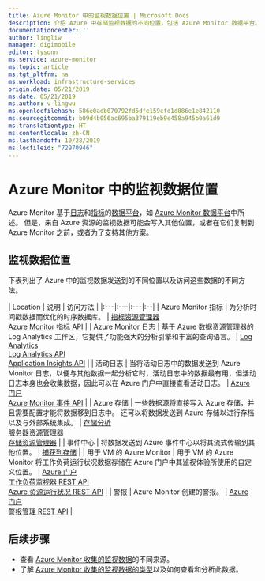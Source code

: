 ```yaml
---
title: Azure Monitor 中的监视数据位置 | Microsoft Docs
description: 介绍 Azure 中存储监视数据的不同位置，包括 Azure Monitor 数据平台。
documentationcenter: ''
author: lingliw
manager: digimobile
editor: tysonn
ms.service: azure-monitor
ms.topic: article
ms.tgt_pltfrm: na
ms.workload: infrastructure-services
origin.date: 05/21/2019
ms.date: 05/21/2019
ms.author: v-lingwu
ms.openlocfilehash: 586e0adb070792fd5dfe159cfd1d886e1e842110
ms.sourcegitcommit: b09d4b056ac695ba379119eb9e458a945b0a61d9
ms.translationtype: HT
ms.contentlocale: zh-CN
ms.lasthandoff: 10/28/2019
ms.locfileid: "72970946"
---
```

# <a name="monitoring-data-locations-in-azure-monitor"></a>Azure Monitor 中的监视数据位置

Azure Monitor 基于[日志](data-platform-logs.md)和[指标](data-platform-metrics.md)的[数据平台](data-platform.md)，如 [Azure Monitor 数据平台](data-platform.md)中所述。 但是，来自 Azure 资源的监视数据可能会写入其他位置，或者在它们复制到 Azure Monitor 之前，或者为了支持其他方案。 

## <a name="monitoring-data-locations"></a>监视数据位置

下表列出了 Azure 中的监视数据发送到的不同位置以及访问这些数据的不同方法。

| Location | 说明 | 访问方法 |
|:---|:---|:---|:--|
| Azure Monitor 指标 | 为分析时间戳数据而优化的时序数据库。 | [指标资源管理器](metrics-getting-started.md)<br>[Azure Monitor 指标 API](https://docs.microsoft.com/rest/api/monitor/metrics) |
| Azure Monitor 日志    | 基于 Azure 数据资源管理器的 Log Analytics 工作区，它提供了功能强大的分析引擎和丰富的查询语言。 | [Log Analytics](../log-query/log-query-overview.md)<br>[Log Analytics API](https://dev.loganalytics.io/)<br>[Application Insights API](https://dev.applicationinsights.io/reference/get-query) |
| 活动日志 | 当将活动日志中的数据发送到 Azure Monitor 日志，以便与其他数据一起分析它时，活动日志中的数据最有用，但活动日志本身也会收集数据，因此可以在 Azure 门户中直接查看活动日志。 | [Azure 门户](activity-log-view.md#azure-portal)<br>[Azure Monitor 事件 API](https://docs.microsoft.com/rest/api/monitor/eventcategories) |
| Azure 存储 | 一些数据源将直接写入 Azure 存储，并且需要配置才能将数据移到日志中。 还可以将数据发送到 Azure 存储以进行存档以及与外部系统集成。  | [存储分析](https://docs.microsoft.com//rest/api/storageservices/storage-analytics)<br>[服务器资源管理器](https://docs.microsoft.com/visualstudio/azure/vs-azure-tools-storage-resources-server-explorer-browse-manage)<br>[存储资源管理器](/vs-azure-tools-storage-manage-with-storage-explorer?tabs=windows) |
| 事件中心 | 将数据发送到 Azure 事件中心以将其流式传输到其他位置。 | [捕获到存储](../../event-hubs/event-hubs-capture-overview.md)  |
| 用于 VM 的 Azure Monitor | 用于 VM 的 Azure Monitor 将工作负荷运行状况数据存储在 Azure 门户中其监视体验所使用的自定义位置。 | [Azure 门户](../insights/vminsights-overview.md)<br>[工作负荷监视器 REST API](https://docs.microsoft.com/rest/api/monitor/microsoft.workloadmonitor/components)<br>[Azure 资源运行状况 REST API](https://docs.microsoft.com/rest/api/resourcehealth/)  |
| 警报 | Azure Monitor 创建的警报。 | [Azure 门户](alerts-managing-alert-instances.md)<br>[警报管理 REST API](https://docs.microsoft.com/rest/api/monitor/alertsmanagement/alerts) |



## <a name="next-steps"></a>后续步骤

- 查看 [Azure Monitor 收集的监视数据](data-sources.md)的不同来源。
- 了解 [Azure Monitor 收集的监视数据的类型](data-platform.md)以及如何查看和分析此数据。
